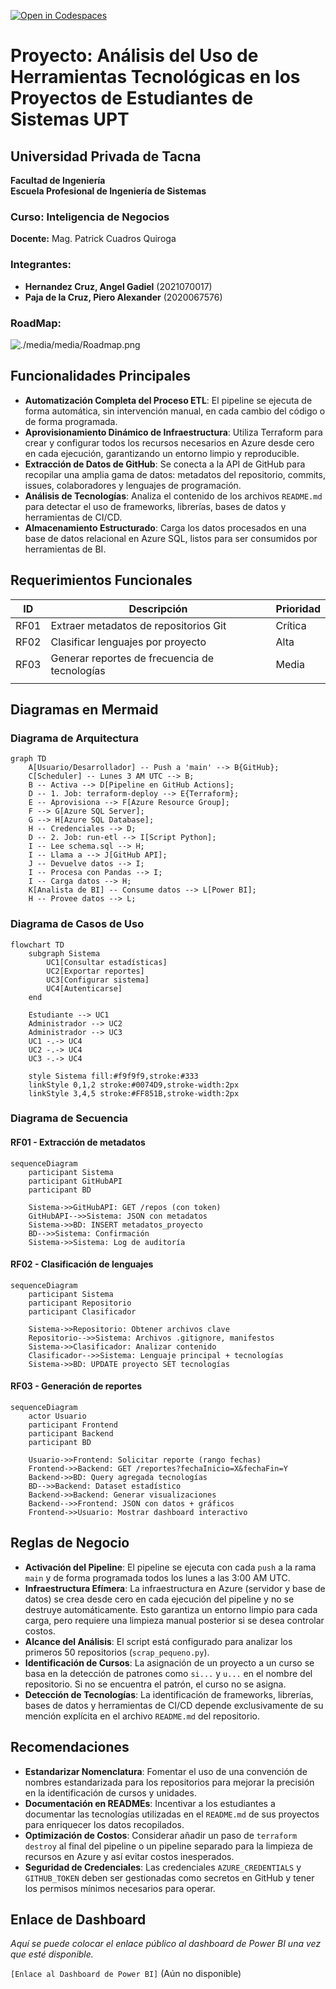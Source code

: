 [![Open in Codespaces](https://classroom.github.com/assets/launch-codespace-2972f46106e565e64193e422d61a12cf1da4916b45550586e14ef0a7c637dd04.svg)](https://classroom.github.com/open-in-codespaces?assignment_repo_id=18703737)
# Proyecto: Análisis del Uso de Herramientas Tecnológicas en los Proyectos de Estudiantes de Sistemas UPT

## Universidad Privada de Tacna
**Facultad de Ingeniería**  
**Escuela Profesional de Ingeniería de Sistemas**  

### Curso: Inteligencia de Negocios

**Docente:** Mag. Patrick Cuadros Quiroga

### Integrantes:
- **Hernandez Cruz, Angel Gadiel** (2021070017)  
- **Paja de la Cruz, Piero Alexander** (2020067576)  
### RoadMap:
![./media/media/Roadmap.png](./media/Roadmap.png)


## Funcionalidades Principales

-   **Automatización Completa del Proceso ETL**: El pipeline se ejecuta de forma automática, sin intervención manual, en cada cambio del código o de forma programada.
-   **Aprovisionamiento Dinámico de Infraestructura**: Utiliza Terraform para crear y configurar todos los recursos necesarios en Azure desde cero en cada ejecución, garantizando un entorno limpio y reproducible.
-   **Extracción de Datos de GitHub**: Se conecta a la API de GitHub para recopilar una amplia gama de datos: metadatos del repositorio, commits, issues, colaboradores y lenguajes de programación.
-   **Análisis de Tecnologías**: Analiza el contenido de los archivos `README.md` para detectar el uso de frameworks, librerías, bases de datos y herramientas de CI/CD.
-   **Almacenamiento Estructurado**: Carga los datos procesados en una base de datos relacional en Azure SQL, listos para ser consumidos por herramientas de BI.

## Requerimientos Funcionales

| ID | Descripción | Prioridad |
|----|-------------|-----------|
| RF01 | Extraer metadatos de repositorios Git | Crítica |
| RF02 | Clasificar lenguajes por proyecto | Alta |
| RF03 | Generar reportes de frecuencia de tecnologías | Media |
                        |

## Diagramas en Mermaid

### Diagrama de Arquitectura

```mermaid
graph TD
    A[Usuario/Desarrollador] -- Push a 'main' --> B{GitHub};
    C[Scheduler] -- Lunes 3 AM UTC --> B;
    B -- Activa --> D[Pipeline en GitHub Actions];
    D -- 1. Job: terraform-deploy --> E{Terraform};
    E -- Aprovisiona --> F[Azure Resource Group];
    F --> G[Azure SQL Server];
    G --> H[Azure SQL Database];
    H -- Credenciales --> D;
    D -- 2. Job: run-etl --> I[Script Python];
    I -- Lee schema.sql --> H;
    I -- Llama a --> J[GitHub API];
    J -- Devuelve datos --> I;
    I -- Procesa con Pandas --> I;
    I -- Carga datos --> H;
    K[Analista de BI] -- Consume datos --> L[Power BI];
    H -- Provee datos --> L;
```

### Diagrama de Casos de Uso

```mermaid
flowchart TD
    subgraph Sistema
        UC1[Consultar estadísticas]
        UC2[Exportar reportes]
        UC3[Configurar sistema]
        UC4[Autenticarse]
    end

    Estudiante --> UC1
    Administrador --> UC2
    Administrador --> UC3
    UC1 -.-> UC4
    UC2 -.-> UC4
    UC3 -.-> UC4

    style Sistema fill:#f9f9f9,stroke:#333
    linkStyle 0,1,2 stroke:#0074D9,stroke-width:2px
    linkStyle 3,4,5 stroke:#FF851B,stroke-width:2px
```

### Diagrama de Secuencia

#### RF01 - Extracción de metadatos
```mermaid
sequenceDiagram
    participant Sistema
    participant GitHubAPI
    participant BD
    
    Sistema->>GitHubAPI: GET /repos (con token)
    GitHubAPI-->>Sistema: JSON con metadatos
    Sistema->>BD: INSERT metadatos_proyecto
    BD-->>Sistema: Confirmación
    Sistema->>Sistema: Log de auditoría
```
#### RF02 - Clasificación de lenguajes 
```mermaid
sequenceDiagram
    participant Sistema
    participant Repositorio
    participant Clasificador
    
    Sistema->>Repositorio: Obtener archivos clave
    Repositorio-->>Sistema: Archivos .gitignore, manifestos
    Sistema->>Clasificador: Analizar contenido
    Clasificador-->>Sistema: Lenguaje principal + tecnologías
    Sistema->>BD: UPDATE proyecto SET tecnologías
```
#### RF03 - Generación de reportes
```mermaid
sequenceDiagram
    actor Usuario
    participant Frontend
    participant Backend
    participant BD
    
    Usuario->>Frontend: Solicitar reporte (rango fechas)
    Frontend->>Backend: GET /reportes?fechaInicio=X&fechaFin=Y
    Backend->>BD: Query agregada tecnologías
    BD-->>Backend: Dataset estadístico
    Backend->>Backend: Generar visualizaciones
    Backend-->>Frontend: JSON con datos + gráficos
    Frontend->>Usuario: Mostrar dashboard interactivo
```

## Reglas de Negocio

-   **Activación del Pipeline**: El pipeline se ejecuta con cada `push` a la rama `main` y de forma programada todos los lunes a las 3:00 AM UTC.
-   **Infraestructura Efímera**: La infraestructura en Azure (servidor y base de datos) se crea desde cero en cada ejecución del pipeline y no se destruye automáticamente. Esto garantiza un entorno limpio para cada carga, pero requiere una limpieza manual posterior si se desea controlar costos.
-   **Alcance del Análisis**: El script está configurado para analizar los primeros 50 repositorios (`scrap_pequeno.py`).
-   **Identificación de Cursos**: La asignación de un proyecto a un curso se basa en la detección de patrones como `si...` y `u...` en el nombre del repositorio. Si no se encuentra el patrón, el curso no se asigna.
-   **Detección de Tecnologías**: La identificación de frameworks, librerías, bases de datos y herramientas de CI/CD depende exclusivamente de su mención explícita en el archivo `README.md` del repositorio.

## Recomendaciones

-   **Estandarizar Nomenclatura**: Fomentar el uso de una convención de nombres estandarizada para los repositorios para mejorar la precisión en la identificación de cursos y unidades.
-   **Documentación en READMEs**: Incentivar a los estudiantes a documentar las tecnologías utilizadas en el `README.md` de sus proyectos para enriquecer los datos recopilados.
-   **Optimización de Costos**: Considerar añadir un paso de `terraform destroy` al final del pipeline o un pipeline separado para la limpieza de recursos en Azure y así evitar costos inesperados.
-   **Seguridad de Credenciales**: Las credenciales `AZURE_CREDENTIALS` y `GITHUB_TOKEN` deben ser gestionadas como secretos en GitHub y tener los permisos mínimos necesarios para operar.

## Enlace de Dashboard

*Aquí se puede colocar el enlace público al dashboard de Power BI una vez que esté disponible.*

`[Enlace al Dashboard de Power BI]` (Aún no disponible)
